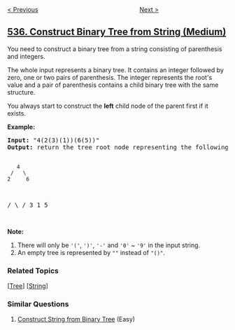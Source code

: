 <!--|This file generated by command(leetcode description); DO NOT EDIT.    |-->
<!--+----------------------------------------------------------------------+-->
<!--|@author    openset <openset.wang@gmail.com>                           |-->
<!--|@link      https://github.com/openset                                 |-->
<!--|@home      https://github.com/openset/leetcode                        |-->
<!--+----------------------------------------------------------------------+-->

[< Previous](../encode-and-decode-tinyurl "Encode and Decode TinyURL")
　　　　　　　　　　　　　　　　
[Next >](../complex-number-multiplication "Complex Number Multiplication")

## [536. Construct Binary Tree from String (Medium)](https://leetcode.com/problems/construct-binary-tree-from-string "从字符串生成二叉树")

<p>You need to construct a binary tree from a string consisting of parenthesis and integers. </p>

<p>The whole input represents a binary tree. It contains an integer followed by zero, one or two pairs of parenthesis. The integer represents the root's value and a pair of parenthesis contains a child binary tree with the same structure. </p>

<p>You always start to construct the <b>left</b> child node of the parent first if it exists.</p>

<p><b>Example:</b><br />
<pre>
<b>Input:</b> "4(2(3)(1))(6(5))"
<b>Output:</b> return the tree root node representing the following tree:

       4
     /   \
    2     6
   / \   / 
  3   1 5   
</pre>
</p>

<p><b>Note:</b><br>
<ol>
<li>There will only be <code>'('</code>,  <code>')'</code>,  <code>'-'</code> and  <code>'0'</code> ~ <code>'9'</code> in the input string.</li>
<li>An empty tree is represented by <code>""</code> instead of <code>"()"</code>.</li>
</ol>
</p>

### Related Topics
  [[Tree](../../tag/tree/README.md)]
  [[String](../../tag/string/README.md)]

### Similar Questions
  1. [Construct String from Binary Tree](../construct-string-from-binary-tree) (Easy)
